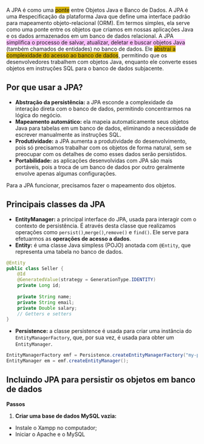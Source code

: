 A JPA é como uma <span style="background:#d4b106">ponte</span> entre Objetos Java e Banco de Dados. A JPA é uma #especificação da plataforma Java que define uma interface padrão para mapeamento objeto-relacional (ORM). Em termos simples, ela serve como uma ponte entre os objetos que criamos em nossas aplicações Java e os dados armazenados em um banco de dados relacional. 
A JPA <span style="background:#fdbfff">simplifica o processo de salvar, atualizar, deletar e buscar objetos Java</span> (também chamados de entidades) no banco de dados. Ele <span style="background:#d4b106">abstrai a complexidade do acesso ao banco de dados</span>, permitindo que os desenvolvedores trabalhem com objetos Java, enquanto ele converte esses objetos em instruções SQL para o banco de dados subjacente.


## Por que usar a JPA?
- **Abstração da persistência:** a JPA esconde a complexidade da interação direta com o banco de dados, permitindo concentrarmos na lógica do negócio. 
- **Mapeamento automático:** ela mapeia automaticamente seus objetos Java para tabelas em um banco de dados, eliminando a necessidade de escrever manualmente as instruções SQL. 
- **Produtividade:** a JPA aumenta a produtividade do desenvolvimento, pois só precisamos trabalhar com os objetos de forma natural, sem se preocupar com os detalhes de como esses dados serão persistidos. 
- **Portabilidade:** as aplicações desenvolvidas com JPA são mais portáveis, pois a troca de um banco de dados por outro geralmente envolve apenas algumas configurações. 

Para a JPA funcionar, precisamos fazer o mapeamento dos objetos. 

## Principais classes da JPA
- **EntityManager:** a principal interface do JPA, usada para interagir com o contexto de persistência. É através desta classe que realizamos operações como `persist()`,`merge()`,`remove()` e `find()`. Ele serve para efetuarmos as **operações de acesso a dados**.
- **Entity:** é uma classe Java simpless (POJO) anotada com `@Entity`, que representa uma tabela no banco de dados.  
``` Java
@Entity
public class Seller {
    @Id
    @GeneratedValue(strategy = GenerationType.IDENTITY)
    private Long id;
    
    private String name;
    private String email;
    private Double salary;
    // Getters e setters
}

```
- **Persistence:** a classe persistence é usada para criar uma instância do `EntityManagerFactory`, que, por sua vez, é usada para obter um `EntityManager`. 
``` java
EntityManagerFactory emf = Persistence.createEntityManagerFactory("my-persistence-unit");
EntityManager em = emf.createEntityManager();
```

## Incluindo JPA para persistir os objetos em banco de dados
**Passos**
1) **Criar uma base de dados MySQL vazia:** 
- Instale o Xampp no computador;
- Iniciar o Apache e o MySQL